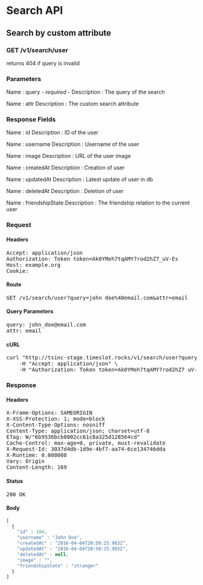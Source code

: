 # Search API

## Search by custom attribute

### GET /v1/search/user

returns 404 if query is invalid



### Parameters

Name : query *- required -*
Description : The query of the search

Name : attr
Description : The custom search attribute


### Response Fields

Name : id
Description : ID of the user

Name : username
Description : Username of the user

Name : image
Description : URL of the user image

Name : createdAt
Description : Creation of user

Name : updatedAt
Description : Latest update of user in db

Name : deletedAt
Description : Deletion of user

Name : friendshipState
Description : The friendship relation to the current user

### Request

#### Headers

<pre>Accept: application/json
Authorization: Token token=Ak0YMeh7tqAMY7rod2hZ7_uV-Es
Host: example.org
Cookie: </pre>

#### Route

<pre>GET /v1/search/user?query=john_doe%40email.com&amp;attr=email</pre>

#### Query Parameters

<pre>query: john_doe@email.com
attr: email</pre>

#### cURL

<pre class="request">curl &quot;http://tsinc-stage.timeslot.rocks/v1/search/user?query=john_doe%40email.com&amp;attr=email&quot; -X GET \
	-H &quot;Accept: application/json&quot; \
	-H &quot;Authorization: Token token=Ak0YMeh7tqAMY7rod2hZ7_uV-Es&quot;</pre>

### Response

#### Headers

<pre>X-Frame-Options: SAMEORIGIN
X-XSS-Protection: 1; mode=block
X-Content-Type-Options: nosniff
Content-Type: application/json; charset=utf-8
ETag: W/&quot;6b9536bcb8002cc61c8a325d128564cd&quot;
Cache-Control: max-age=0, private, must-revalidate
X-Request-Id: 3037d4db-1d9e-4bf7-aa74-6ce134746dda
X-Runtime: 0.008008
Vary: Origin
Content-Length: 169</pre>

#### Status

<pre>200 OK</pre>

#### Body

```javascript
[
  {
    "id" : 104,
    "username" : "John Doe",
    "createdAt" : "2016-04-04T20:50:25.983Z",
    "updatedAt" : "2016-04-04T20:50:25.983Z",
    "deletedAt" : null,
    "image" : "",
    "friendshipState" : "stranger"
  }
]
```

